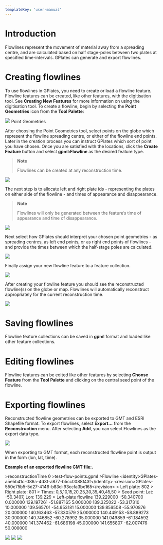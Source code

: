 ```yaml
---
templateKey: 'user-manual'
---
```

Introduction
============

Flowlines represent the movement of material away from a spreading centre, and are calculated based on half stage-poles between two plates at specified time-intervals. GPlates can generate and export flowlines.

Creating flowlines
==================

To use flowlines in GPlates, you need to create or load a flowline feature. Flowline features can be created, like other features, with the digitisation tool. See **Creating New Features** for more information on using the digitisation tool. To create a flowline, begin by selecting the **Point Geometries** icon from the **Tool Palette**:

![](icons/digitise_multipoint_35.png) Point Geometries

After choosing the Point Geometries tool, select points on the globe which represent the flowline spreading centre, or either of the flowline end points. Later in the creation process you can instruct GPlates which sort of point you have chosen. Once you are satisfied with the locations, click the **Create Feature** button and select **gpml:Flowline** as the desired feature type.

> **Note**
>
> Flowlines can be created at any reconstruction time.

![](screenshots/CreateFeatureFlowline1.win32.png)

The next step is to allocate left and right plate ids - representing the plates on either side of the flowline - and times of appearance and disappearance.

> **Note**
>
> Flowlines will only be generated between the feature’s time of appearance and time of disappearance.

![](screenshots/CreateFeatureFlowline2.win32.png)

Next select how GPlates should interpret your chosen point geometries - as spreading centres, as left end points, or as right end points of flowlines - and provide the times between which the half-stage poles are calculated.

![](screenshots/CreateFeatureFlowline3.win32.png)

Finally assign your new flowline feature to a feature collection.

![](screenshots/CreateFeatureFlowline4.win32.png)

After creating your flowline feature you should see the reconstructed flowline(s) on the globe or map. Flowlines will automatically reconstruct appropriately for the current reconstruction time.

![](screenshots/FlowlineScreenshot.win32.png)

Saving flowlines
================

Flowline feature collections can be saved in **gpml** format and loaded like other feature collections.

Editing flowlines
=================

Flowline features can be edited like other features by selecting **Choose Feature** from the **Tool Palette** and clicking on the central seed point of the flowline.

Exporting flowlines
===================

Reconstructed flowline geometries can be exported to GMT and ESRI Shapefile format. To export flowlines, select **Export…** from the **Reconstruction** menu. After selecting **Add**, you can select Flowlines as the export data type.

![](screenshots/FlowlineExport.win32.png)

When exporting to GMT format, each reconstructed flowline point is output in the form (lon, lat, time).

**Example of an exported flowline GMT file:.**

&gt;reconstructionTime 0 &gt;test-flow-points.gpml &gt;Flowline &lt;identity&gt;GPlates-a5e5b41c-089a-4d3f-a877-b5cc0088f43f&lt;/identity&gt; &lt;revision&gt;GPlates-550e75b5-5d27-4146-b83d-93ccfa3be165&lt;/revision&gt; &gt; Left plate: 802 &gt; Right plate: 801 &gt; Times: 0,5,10,15,20,25,30,35,40,45,50 &gt; Seed point: Lat: -50.3407, Lon: 139.229 &gt; Left-plate flowline 139.229000 -50.340700 0.000000 139.197261 -51.887165 5.000000 139.325022 -53.317310 10.000000 139.565701 -54.653181 15.000000 139.856508 -55.970876 20.000000 140.163463 -57.330579 25.000000 140.449153 -58.889273 30.000000 140.746852 -60.278992 35.000000 141.049859 -61.184592 40.000000 141.374462 -61.686198 45.000000 141.655807 -62.007476 50.000000

![](images/icons/prev.png) ![](images/icons/home.png) ![](images/icons/next.png)
